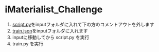 # iMaterialist_Challenge
1. [script.py](https://www.kaggle.com/zexihan/simplest-multithreading-downloader)をinputフォルダに入れて下の方のコメントアウトを外します
2. [train.json](https://www.kaggle.com/c/imaterialist-challenge-fashion-2018/data)をinputフォルダに入れます
3. inputに移動してから script.py を実行
4. train.py を実行
